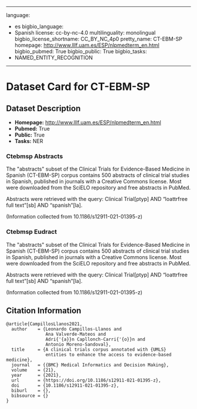 
---
language: 
- es
bigbio_language: 
- Spanish
license: cc-by-nc-4.0
multilinguality: monolingual
bigbio_license_shortname: CC_BY_NC_4p0
pretty_name: CT-EBM-SP
homepage: http://www.lllf.uam.es/ESP/nlpmedterm_en.html
bigbio_pubmed: True
bigbio_public: True
bigbio_tasks: 
- NAMED_ENTITY_RECOGNITION
---


# Dataset Card for CT-EBM-SP

## Dataset Description

- **Homepage:** http://www.lllf.uam.es/ESP/nlpmedterm_en.html
- **Pubmed:** True
- **Public:** True
- **Tasks:** NER


### Ctebmsp Abstracts

The "abstracts" subset of the Clinical Trials for Evidence-Based Medicine in Spanish
(CT-EBM-SP) corpus contains 500 abstracts of clinical trial studies in Spanish,
published in journals with a Creative Commons license. Most were downloaded from
the SciELO repository and free abstracts in PubMed.

Abstracts were retrieved with the query:
Clinical Trial[ptyp] AND “loattrfree full text”[sb] AND “spanish”[la].

(Information collected from 10.1186/s12911-021-01395-z)


### Ctebmsp Eudract

The "abstracts" subset of the Clinical Trials for Evidence-Based Medicine in Spanish
(CT-EBM-SP) corpus contains 500 abstracts of clinical trial studies in Spanish,
published in journals with a Creative Commons license. Most were downloaded from
the SciELO repository and free abstracts in PubMed.

Abstracts were retrieved with the query:
Clinical Trial[ptyp] AND “loattrfree full text”[sb] AND “spanish”[la].

(Information collected from 10.1186/s12911-021-01395-z)





## Citation Information

```
@article{CampillosLlanos2021,
  author    = {Leonardo Campillos-Llanos and
               Ana Valverde-Mateos and
               Adri{'{a}}n Capllonch-Carri{'{o}}n and
               Antonio Moreno-Sandoval},
  title     = {A clinical trials corpus annotated with {UMLS}
               entities to enhance the access to evidence-based medicine},
  journal   = {{BMC} Medical Informatics and Decision Making},
  volume    = {21},
  year      = {2021},
  url       = {https://doi.org/10.1186/s12911-021-01395-z},
  doi       = {10.1186/s12911-021-01395-z},
  biburl    = {},
  bibsource = {}
}

```
